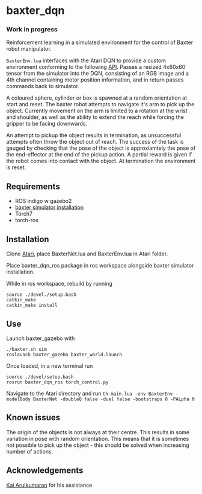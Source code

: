 # baxter_dqn 
### Work in progress

Reinforcement learning in a simulated environment for the control of Baxter robot manipulator. 

`BaxterEnv.lua` interfaces with the Atari DQN to provide a custom environment conforming to the following [API](https://github.com/Kaixhin/rlenvs). Passes a resized 4x60x60 tensor from the simulator into the DQN, consisting of an RGB image and a 4th channel containing motor position information, and in return passes commands back to simulator. 

A coloured sphere, cylinder or box is spawned at a random orientation at start and reset. The baxter robot attempts to navigate it's arm to pick up the object. Currently movement on the arm is limited to a rotation at the wrist and shoulder, as well as the ability to extend the reach while forcing the gripper to be facing downwards. 

An attempt to pickup the object results in termination, as unsuccessful attempts often throw the object out of reach. The success of the task is gauged by checking that the pose of the object is approxiamtely the pose of the end-effector at the end of the pickup action. A partial reward is given if the robot comes into contact with the object. At termination the environment is reset.

## Requirements
- ROS indigo w gazebo2
- [baxter simulator installation](http://sdk.rethinkrobotics.com/wiki/Simulator_Installation)
- Torch7
- torch-ros

## Installation
Clone [Atari](https://github.com/Kaixhin/Atari), place BaxterNet.lua and BaxterEnv.lua in Atari folder.

Place baxter_dqn_ros package in ros workspace alongside baxter simulator installation.

While in ros workspace, rebuild by running
```
source ./devel./setup.bash
catkin_make
catkin_make install
```
## Use
Launch baxter_gazebo with 
```
./baxter.sh sim
roslaunch baxter_gazebo baxter_world.launch
```
Once loaded, in a new terminal run
```
source ./devel/setup.bash
rosrun baxter_dqn_ros torch_control.py
```

Navigate to the Atari directory and run `th main.lua -env BaxterEnv -modelBody BaxterNet -doubleQ false -duel false -bootstraps 0 -PALpha 0 `

## Known issues
The origin of the objects is not always at their centre. This results in some variation in pose with random orientation. This means that it is sometimes not possible to pick up the object - this should be solved when increasing number of actions.

## Acknowledgements
[Kai Arulkumaran](https://github.com/Kaixhin) for his assistance
